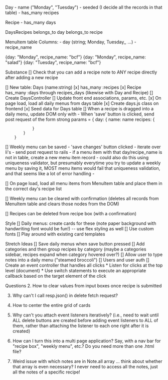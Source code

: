 Day
    - name ("Monday", "Tuesday")
    - seeded (I decide all the records in that table)
    - has_many recipes

Recipe
    - has_many days

DaysRecipes
belongs_to day
belongs_to recipe



MenuItem table
Columns: 
    - day (string; Monday, Tuesday,, ...)
    - recipe_name

{day: "Monday", recipe_name: "bcf"}
{day: "Monday", recipe_name: "salad"}
{day: "Tuesday", recipe_name: "bcf"}


Substance
[] Check that you can add a recipe note to ANY recipe directly after adding a new recipe

[] New table: Days (name:string)
    [x] has_many :recipes
    [x] Recipe has_many :days through recipes_days (likewise with Day and Recipe)
    [] Create DaysController 
    [] Update front end associations, params, etc.
    [x] On page load, load all daily menus from days table
        [x] Create days.js class on frontend 
    [x] Seed data for Days table
    [] When a recipe is dragged into a daily menu, update DOM only with 
    - When 'save' button is clicked, send post request of the form
        strong params = 
        {
            day: {
                name: name
                recipes: {

                }
            }
        }

[] Weekly menu can be saved
    - 'save changes' button clicked
    - iterate over li's
        - send post request to rails
        - if a menu item with that day/recipe_name is not in table, create a new menu item record
            - could also do this using uniqueness validator, but presumably everytime you try to update a weekly menu by saving it, MOST menu items would fail that uniqueness validation, and that seems like a lot of error handling
            - 

[] On page load, load all menu items from MenuItem table and place them in the correct day's recipe list

[] Weekly menu can be cleared with confirmation (deletes all records from MenuItem table and clears those nodes from the DOM)

[] Recipes can be deleted from recipe box (with a confirmation)


Style
[] Daily menus: create cards for these (note paper background with handwriting font would be fun!) -- use flex styling as well
[] Use custom fonts
[] Play around with existing card templates

Stretch Ideas
[] Save daily menus when save button pressed 
[] Add categories and then group recipes by category (maybe a categories sidebar, recipes expand when category hovered over?)
[] Allow user to type notes into a daily menu ("steamed broccoli")
[] Users and user auth
[] Create an event controller that handles all clicks
    * Listen for clicks at the top level (document)
    * Use switch statements to execute an appropriate callback based on the target element of the click

Questions
2. How to clear values from input boxes once recipe is submitted

3. Why can't I call resp.json() in delete fetch request?

3. How to center the entire grid of cards

4. Why can't you attach event listeners iteratively? (i.e., need to wait until ALL delete buttons are created before adding event listeners to ALL of them, rather than attaching the listener to each one right after it is created)

5. How can I turn this into a multi page application? Say, with a nav bar for "recipe box", "weekly menu", etc.? Do you need more than one .html file?

6. Weird issue with which notes are in Note.all array ... think about whether that array is even necessary? I never need to access all the notes, just all the notes of a specific recipe!

